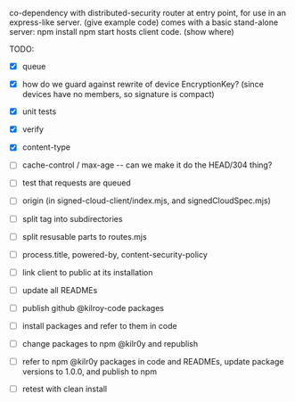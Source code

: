 co-dependency with distributed-security
router at entry point, for use in an express-like server. (give example code)
comes with a basic stand-alone server:
  npm install
  npm start
hosts client code. (show where)

TODO:

- [x] queue
- [x] how do we guard against rewrite of device EncryptionKey? (since devices have no members, so signature is compact)
- [x] unit tests
- [x] verify
- [x] content-type
- [ ] cache-control / max-age -- can we make it do the HEAD/304 thing?
- [ ] test that requests are queued
- [ ] origin (in signed-cloud-client/index.mjs, and signedCloudSpec.mjs)
- [ ] split tag into subdirectories
- [ ] split resusable parts to routes.mjs
- [ ] process.title, powered-by, content-security-policy
- [ ] link client to public at its installation
- [ ] update all READMEs
- [ ] publish github @kilroy-code packages
- [ ] install packages and refer to them in code
- [ ] change packages to npm @kilr0y and republish
- [ ] refer to npm @kilr0y packages in code and READMEs, update package versions to 1.0.0, and publish to npm
- [ ] retest with clean install

